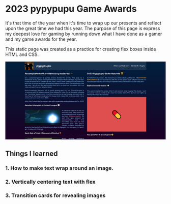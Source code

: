 # 2023 pypypupu Game Awards

It's that time of the year when it's time to wrap up our presents and reflect upon the great time we had this year. The purpose of this page is express my deepest love for gaming by running down what I have done as a gamer and my game awards for the year.

This static page was created as a practice for creating flex boxes inside HTML and CSS.

![Website screenshot](/page.png)

## Things I learned

### 1. How to make text wrap around an image.

### 2. Vertically centering text with flex

### 3. Transition cards for revealing images 